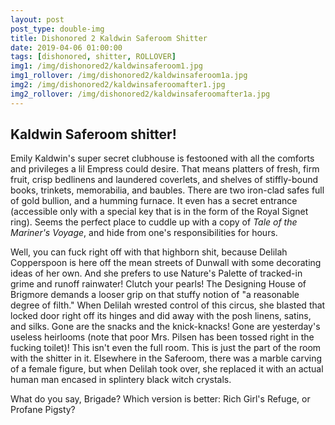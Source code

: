 ```yaml
---
layout: post
post_type: double-img
title: Dishonored 2 Kaldwin Saferoom Shitter
date: 2019-04-06 01:00:00
tags: [dishonored, shitter, ROLLOVER]
img1: /img/dishonored2/kaldwinsaferoom1.jpg
img1_rollover: /img/dishonored2/kaldwinsaferoom1a.jpg
img2: /img/dishonored2/kaldwinsaferoomafter1.jpg
img2_rollover: /img/dishonored2/kaldwinsaferoomafter1a.jpg
---
```

## Kaldwin Saferoom shitter!

Emily Kaldwin's super secret clubhouse is festooned with all the comforts and privileges a lil Empress could desire. That means platters of fresh, firm fruit, crisp bedlinens and laundered coverlets, and shelves of stiffly-bound books, trinkets, memorabilia, and baubles. There are two iron-clad safes full of gold bullion, and a humming furnace. It even has a secret entrance (accessible only with a special key that is in the form of the Royal Signet ring). Seems the perfect place to cuddle up with a copy of *Tale of the Mariner's Voyage*, and hide from one's responsibilities for hours.

Well, you can fuck right off with that highborn shit, because Delilah Copperspoon is here off the mean streets of Dunwall with some decorating ideas of her own. And she prefers to use Nature's Palette of tracked-in grime and runoff rainwater! Clutch your pearls! The Designing House of Brigmore demands a looser grip on that stuffy notion of "a reasonable degree of filth." When Delilah wrested control of this circus, she blasted that locked door right off its hinges and did away with the posh linens, satins, and silks. Gone are the snacks and the knick-knacks! Gone are yesterday's useless heirlooms (note that poor Mrs. Pilsen has been tossed right in the fucking toilet)! This isn't even the full room. This is just the part of the room with the shitter in it. Elsewhere in the Saferoom, there was a marble carving of a female figure, but when Delilah took over, she replaced it with an actual human man encased in splintery black witch crystals.

What do you say, Brigade? Which version is better: Rich Girl's Refuge, or Profane Pigsty?

